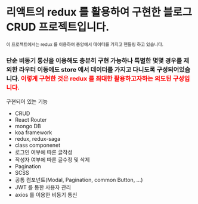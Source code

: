 <h1>리액트의 redux 를 활용하여 구현한 블로그 CRUD 프로젝트입니다.</h1>
<sup>이 프로젝트에서는 redux 를 이용하여 중앙에서 데이터를 가지고 핸들링 하고 있습니다.</sup>
<p><h3>단순 비동기 통신을 이용해도 충분히 구현 가능하나 특별한 몇몇 경우를 제외한 라우터 이동에도 store 에서 데이터를 가지고 다니도록 구성되어있습니다. <span style="color:red">이렇게 구현한 것은 redux 를 최대한 활용하고자하는 의도된 구성입니다.</span></h3></p>
구현되어 있는 기능
<ul>
  <li>CRUD</li>
  <li>React Router</li>
  <li>mongo DB</li>
  <li>koa framework</li>
  <li>redux, redux-saga</li>
  <li>class componenet</li>
  <li>로그인 여부에 따른 글작성</li>
  <li>작성자 여부에 따른 글수정 및 삭제</li>
  <li>Pagination</li>
  <li>SCSS</li>
  <li>공통 컴포넌트(Modal, Pagination, common Button, ...)</li>
  <li>JWT 를 통한 사용자 관리</li>
  <li>axios 를 이용한 비동기 통신</li>
</ul>
